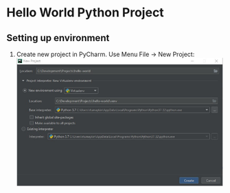 # Hello World Python Project
## Setting up environment
1. Create new project in PyCharm. Use Menu File -> New Project:
	![New environment](doc/Create%20new%20project.jpg)
